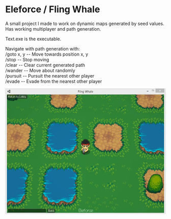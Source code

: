# Eleforce / Fling Whale
A small project I made to work on dynamic maps generated by seed values. 
Has working multiplayer and path generation.

Text.exe is the executable.

Navigate with path generation with:  
/goto x, y    --  Move towards position x, y   
/stop         --  Stop moving  
/clear        --  Clear current generated path  
/wander       --  Move about randomly  
/pursuit      --  Pursuit the nearest other player  
/evade        --  Evade from the nearest other player  

![alt tag](https://raw.githubusercontent.com/hompoth/FlingWhale/master/eleforce.jpg)
